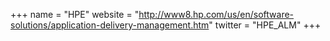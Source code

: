+++
name = "HPE"
website = "http://www8.hp.com/us/en/software-solutions/application-delivery-management.htm"
twitter = "HPE_ALM"
+++